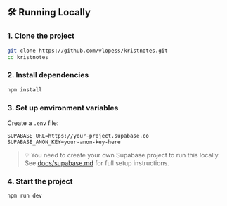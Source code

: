 ## 🛠️ Running Locally

### 1. Clone the project

```bash
git clone https://github.com/vlopess/kristnotes.git
cd kristnotes
````

### 2. Install dependencies

```bash
npm install
```

### 3. Set up environment variables

Create a `.env` file:

```env
SUPABASE_URL=https://your-project.supabase.co
SUPABASE_ANON_KEY=your-anon-key-here
```

> 💡 You need to create your own Supabase project to run this locally.
> See [docs/supabase.md](docs/supabase.md) for full setup instructions.

### 4. Start the project

```bash
npm run dev
```
